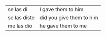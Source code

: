 

| | |
|-|-|
| se las di | I gave them to him |
| se las diste | did you give them to him |
| me las dio | he gave them to me |
